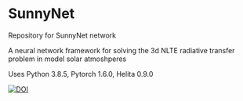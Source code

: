 # SunnyNet
Repository for SunnyNet network

A neural network framework for solving the 3d NLTE radiative transfer problem in model solar atmoshperes

Uses Python 3.8.5, Pytorch 1.6.0, Helita 0.9.0

[![DOI](https://zenodo.org/badge/367666957.svg)](https://zenodo.org/badge/latestdoi/367666957)
